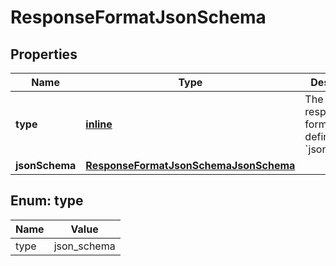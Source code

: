 
# ResponseFormatJsonSchema

## Properties
| Name | Type | Description | Notes |
| ------------ | ------------- | ------------- | ------------- |
| **type** | [**inline**](#Type) | The type of response format being defined: &#x60;json_schema&#x60; |  |
| **jsonSchema** | [**ResponseFormatJsonSchemaJsonSchema**](ResponseFormatJsonSchemaJsonSchema.md) |  |  |


<a id="Type"></a>
## Enum: type
| Name | Value |
| ---- | ----- |
| type | json_schema |



